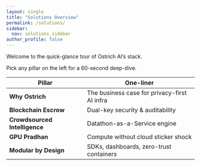 ```yaml
---
layout: single
title: "Solutions Overview"
permalink: /solutions/
sidebar:
  nav: solutions_sidebar
author_profile: false
---
```


Welcome to the quick-glance tour of Ostrich AI’s stack.  

Pick any pillar on the left for a 60-second deep-dive.

| Pillar | One-liner |
|--------|-----------|
| **Why Ostrich** | The business case for privacy-first AI infra |
| **Blockchain Escrow** | Dual-key security & auditability |
| **Crowdsourced Intelligence** | Datathon-as-a-Service engine |
| **GPU Pradhan** | Compute without cloud sticker shock |
| **Modular by Design** | SDKs, dashboards, zero-trust containers |
